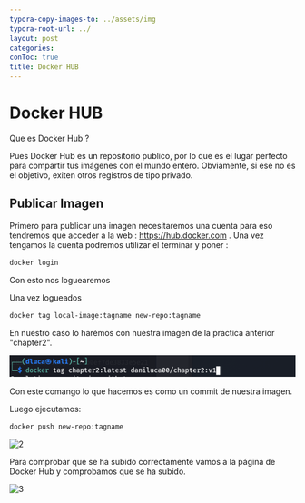```yaml
---
typora-copy-images-to: ../assets/img
typora-root-url: ../
layout: post
categories: 
conToc: true
title: Docker HUB
---
```


# Docker HUB



Que es Docker Hub ? 

Pues Docker Hub es un repositorio publico, por lo que es el lugar perfecto para compartir tus imágenes con el mundo entero. Obviamente, si ese no es el objetivo, exiten otros registros de tipo privado.



## Publicar Imagen



Primero para publicar una imagen necesitaremos una cuenta para eso tendremos que acceder a la web : https://hub.docker.com . Una vez tengamos la cuenta podremos utilizar el terminar y poner :

```bash
docker login
```

Con esto nos loguearemos

Una vez logueados 

```bash
docker tag local-image:tagname new-repo:tagname
```

En nuestro caso lo harémos con nuestra imagen de la practica anterior "chapter2".



![1](/assets/img/1.png)



Con este comango lo que hacemos es como un commit de nuestra imagen.

Luego ejecutamos:

```bash 
docker push new-repo:tagname
```



![2](/home/ciber/Documentos/Repos/daniluca00.github.io/assets/img/2.png)

Para comprobar que se ha subido correctamente vamos a la página de Docker Hub y comprobamos que se ha subido.



![3](/home/ciber/Documentos/Repos/daniluca00.github.io/assets/img/3.png)
